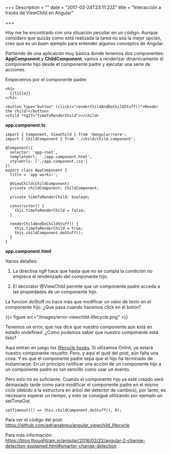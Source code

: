 +++
Description = ""
date = "2017-03-24T23:11:22Z"
title = "Interacción a través de ViewChild en Angular"

+++

Hoy me he encontrado con una situación peculiar en un código. Aunque considero que quizás como está realizada la tarea no sea la mejor opción, creo que es un buen ejemplo para entender algunos conceptos de Angular.

Partiendo de una aplicaicón muy básica donde tenemos dos componentes: **AppComponent** y **ChildComponent**, vamos a renderizar dinámicamente el componente hijo desde el componente padre y ejecutar una serie de acciones.

Empecemos por el componente padre:

```
<h1>
  {{title}}
</h1>

<button type="button" (click)="renderChildAndDoChildStuff()">Render the child!</button>
<child *ngIf="timeToRenderChild"></child>
```
**app.component.ts**

```
import { Component, ViewChild } from '@angular/core';
import { ChildComponent } from './child/child.component';

@Component({
  selector: 'app-root',
  templateUrl: './app.component.html',
  styleUrls: ['./app.component.css']
})
export class AppComponent {
  title = 'app works!';

  @ViewChild(ChildComponent)
  private childComponent: ChildComponent;

  private timeToRenderChild: boolean;

  constructor() {
    this.timeToRenderChild = false;
  }

  renderChildAndDoChildStuff() {
    this.timeToRenderChild = true;
    this.childComponent.doStuff();
  }
}

```
**app.component.html**

Varios detalles:

1. La directiva ngIf hace que hasta que no se cumpla la condición no empiece el renderizado del componente hijo.

2. El decorator @ViewChild permite que un componente padre acceda a las propiedades de un componente hijo.

La funcion doStuff no hace más que modificar un valor de texto en el componente hijo. ¿Que pasa cuando hacemos click en el botón?

{{< figure src="/images/error-viewchild-lifecycle.png" >}}

Tenemos un error, que nos dice que nuestro componente aún está en estado undefined.
¿Como podemos saber que nuestro componente está listo?

Aquí entran en juego los [lifecycle hooks](https://angular.io/docs/ts/latest/guide/lifecycle-hooks.html). Si utlizamos OnInit, ya estará nuestro componente resuelto. Pero, y aquí el quid del post, aún falta una cosa. Y es que el componente padre sepa que el hijo ha terminado de instanciarse. En un principio notificar una acción de un componente hijo a un componente padre es tan sencillo como usar un evento.

Pero esto no es suficiente: Cuando el componente hijo ya esté creado será demasiado tarde como para modificar el componente padre en el mismo ciclo (debido a la estructura en árbol del detector de cambios), por tanto, es necesario esperar un tiempo, y esto se consigue utilizando por ejemplo un setTimeOut. 

```
setTimeout(() => this.childComponent.doStuff(), 0);
```

Para ver el código del post:
https://github.com/adrianabreu/angular_viewchild_lifecycle

Para más información:
https://blog.thoughtram.io/angular/2016/02/22/angular-2-change-detection-explained.html#smarter-change-detection